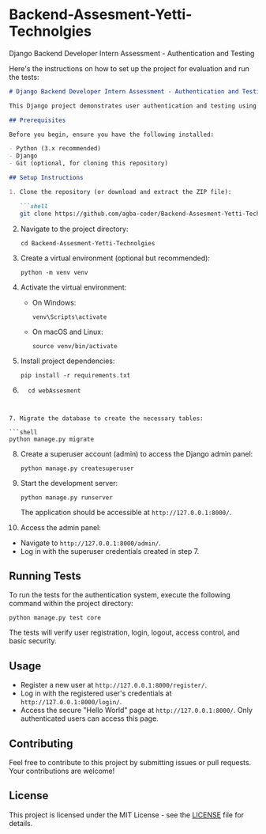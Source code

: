 # Backend-Assesment-Yetti-Technolgies
Django Backend Developer Intern Assessment - Authentication and Testing

Here's the instructions on how to set up the project for evaluation and run the tests:

```markdown
# Django Backend Developer Intern Assessment - Authentication and Testing

This Django project demonstrates user authentication and testing using Django's built-in authentication system and testing framework. It includes user registration, login, logout, and secure access control to a "Hello World" page.

## Prerequisites

Before you begin, ensure you have the following installed:

- Python (3.x recommended)
- Django
- Git (optional, for cloning this repository)

## Setup Instructions

1. Clone the repository (or download and extract the ZIP file):

   ```shell
   git clone https://github.com/agba-coder/Backend-Assesment-Yetti-Technolgies.git
   ```

2. Navigate to the project directory:

   ```shell
   cd Backend-Assesment-Yetti-Technolgies
   ```

3. Create a virtual environment (optional but recommended):

   ```shell
   python -m venv venv
   ```

4. Activate the virtual environment:

   - On Windows:

     ```shell
     venv\Scripts\activate
     ```

   - On macOS and Linux:

     ```shell
     source venv/bin/activate
     ```

5. Install project dependencies:

   ```shell
   pip install -r requirements.txt

   ```
6.  ```shell
      cd webAssesment
   ```


7. Migrate the database to create the necessary tables:

   ```shell
   python manage.py migrate
   ```

8. Create a superuser account (admin) to access the Django admin panel:

   ```shell
   python manage.py createsuperuser
   ```

9. Start the development server:

   ```shell
   python manage.py runserver
   ```

   The application should be accessible at `http://127.0.0.1:8000/`.

10. Access the admin panel:

   - Navigate to `http://127.0.0.1:8000/admin/`.
   - Log in with the superuser credentials created in step 7.

## Running Tests

To run the tests for the authentication system, execute the following command within the project directory:

```shell
python manage.py test core
```

The tests will verify user registration, login, logout, access control, and basic security.

## Usage

- Register a new user at `http://127.0.0.1:8000/register/`.
- Log in with the registered user's credentials at `http://127.0.0.1:8000/login/`.
- Access the secure "Hello World" page at `http://127.0.0.1:8000/`. Only authenticated users can access this page.

## Contributing

Feel free to contribute to this project by submitting issues or pull requests. Your contributions are welcome!

## License

This project is licensed under the MIT License - see the [LICENSE](https://github.com/agba-coder/Backend-Assesment-Yetti-Technolgies/blob/main/LICENSE) file for details.
```
